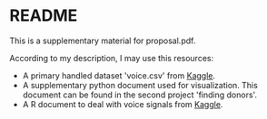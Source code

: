 # README

This is a supplementary material for proposal.pdf.

According to my description,   I may use this resources:

* A primary handled dataset 'voice.csv' from [Kaggle](https://www.kaggle.com/primaryobjects/voicegender).
* A supplementary python document used for visualization. This document can be found in the second project 'finding donors'.
* A R document to deal with voice signals from [Kaggle](https://www.kaggle.com/primaryobjects/voicegender).

